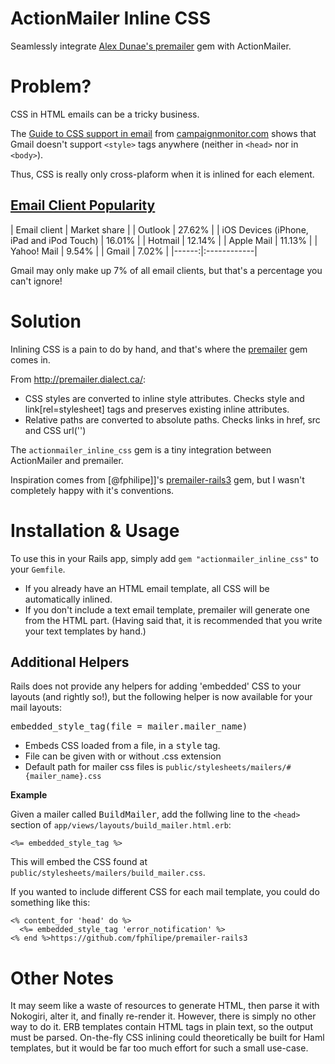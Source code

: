ActionMailer Inline CSS
=======================

Seamlessly integrate [Alex Dunae's premailer](http://premailer.dialect.ca/) gem with ActionMailer.


Problem?
========

CSS in HTML emails can be a tricky business.

The [Guide to CSS support in email](http://www.campaignmonitor.com/css/) from
[campaignmonitor.com](http://www.campaignmonitor.com) shows that Gmail doesn't
support `<style>` tags anywhere (neither in `<head>` nor in `<body>`).

Thus, CSS is really only cross-plaform when it is inlined for each element.


[Email Client Popularity](http://www.campaignmonitor.com/stats/email-clients/)
------------------------------------------------------------------------------

| Email client  |	Market share |
| Outlook | 27.62% |
| iOS Devices (iPhone, iPad and iPod Touch) | 16.01% |
| Hotmail | 12.14% |
| Apple Mail | 11.13% |
| Yahoo! Mail | 9.54% |
| Gmail | 7.02% |
|------:|:------------|

Gmail may only make up 7% of all email clients, but that's a percentage you can't ignore!


Solution
========

Inlining CSS is a pain to do by hand, and that's where the
[premailer](http://premailer.dialect.ca/) gem comes in.

From http://premailer.dialect.ca/:

* CSS styles are converted to inline style attributes.
  Checks style and link[rel=stylesheet] tags and preserves existing inline attributes.
* Relative paths are converted to absolute paths.
  Checks links in href, src and CSS url('')


The `actionmailer_inline_css` gem is a tiny integration between ActionMailer and premailer.

Inspiration comes from [@fphilipe]]'s
[premailer-rails3](https://github.com/fphilipe/premailer-rails3) gem, but I wasn't
completely happy with it's conventions.


Installation & Usage
====================

To use this in your Rails app, simply add `gem "actionmailer_inline_css"` to your `Gemfile`.

* If you already have an HTML email template, all CSS will be automatically inlined.
* If you don't include a text email template, premailer will generate one from the HTML part.
  (Having said that, it is recommended that you write your text templates by hand.)


Additional Helpers
------------------

Rails does not provide any helpers for adding 'embedded' CSS to your layouts (and rightly so!),
but the following helper is now available for your mail layouts:

<tt>embedded_style_tag(file = mailer.mailer_name)</tt>

* Embeds CSS loaded from a file, in a <tt>style</tt> tag.
* File can be given with or without .css extension
* Default path for mailer css files is `public/stylesheets/mailers/#{mailer_name}.css`

**Example**

Given a mailer called <tt>BuildMailer</tt>, add the follwing
line to the `<head>` section of `app/views/layouts/build_mailer.html.erb`:

    <%= embedded_style_tag %>

This will embed the CSS found at `public/stylesheets/mailers/build_mailer.css`.

If you wanted to include different CSS for each mail template, you could do something like this:

    <% content_for 'head' do %>
      <%= embedded_style_tag 'error_notification' %>
    <% end %>https://github.com/fphilipe/premailer-rails3


Other Notes
===========

It may seem like a waste of resources to generate HTML, then parse it with Nokogiri,
alter it, and finally re-render it. However, there is simply no other way to do it.
ERB templates contain HTML tags in plain text, so the output must be parsed.
On-the-fly CSS inlining could theoretically be built for Haml templates,
but it would be far too much effort for such a small use-case.

